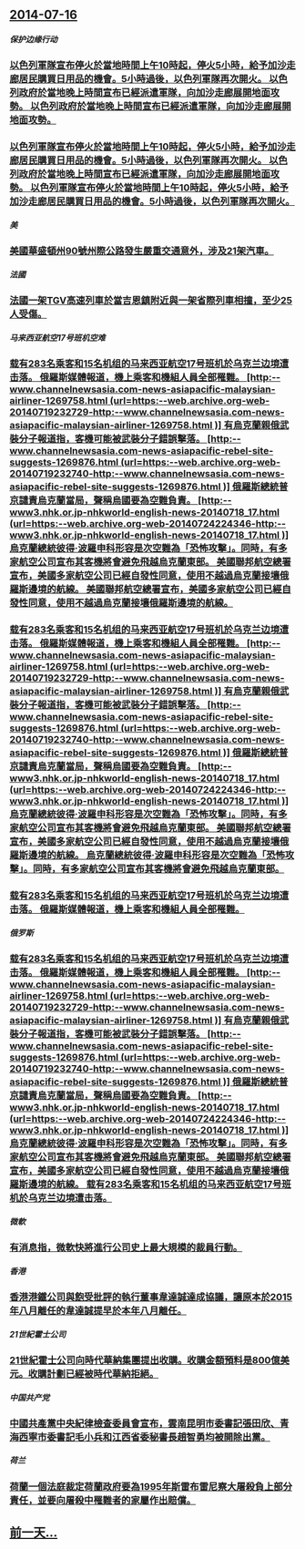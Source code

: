 ## [2014-07-16](/zh/news/2014/07/16/index.md)

##### 保护边缘行动
### [ 以色列軍隊宣布停火於當地時間上午10時起，停火5小時，給予加沙走廊居民購買日用品的機會。5小時過後，以色列軍隊再次開火。 以色列政府於當地晚上時間宣布已經派遣軍隊，向加沙走廊展開地面攻勢。 以色列政府於當地晚上時間宣布已經派遣軍隊，向加沙走廊展開地面攻勢。](/zh/news/2014/07/16/以色列軍隊宣布停火於當地時間上午10時起-停火5小時-給予加沙走廊居民購買日用品的機會-5小時過後-以色列軍隊再次開火.md)
### [ 以色列軍隊宣布停火於當地時間上午10時起，停火5小時，給予加沙走廊居民購買日用品的機會。5小時過後，以色列軍隊再次開火。 以色列政府於當地晚上時間宣布已經派遣軍隊，向加沙走廊展開地面攻勢。 以色列軍隊宣布停火於當地時間上午10時起，停火5小時，給予加沙走廊居民購買日用品的機會。5小時過後，以色列軍隊再次開火。](/zh/news/2014/07/16/以色列軍隊宣布停火於當地時間上午10時起-停火5小時-給予加沙走廊居民購買日用品的機會-5小時過後-以色列軍隊再次開火.md)
##### 美
### [美國華盛頓州90號州際公路發生嚴重交通意外，涉及21架汽車。 ](/zh/news/2014/07/16/美國華盛頓州90號州際公路發生嚴重交通意外-涉及21架汽車.md)
##### 法國
### [法國一架TGV高速列車於當吉恩鎮附近與一架省際列車相撞，至少25人受傷。](/zh/news/2014/07/16/法國一架TGV高速列車於當吉恩鎮附近與一架省際列車相撞-至少25人受傷.md)
##### 马来西亚航空17号班机空难
### [ 载有283名乘客和15名机组的马来西亚航空17号班机於乌克兰边境遭击落。 俄羅斯媒體報道，機上乘客和機組人員全部罹難。 [http:--www.channelnewsasia.com-news-asiapacific-malaysian-airliner-1269758.html (url=https:--web.archive.org-web-20140719232729-http:--www.channelnewsasia.com-news-asiapacific-malaysian-airliner-1269758.html )] 有烏克蘭親俄武裝分子報道指，客機可能被武裝分子錯誤擊落。 [http:--www.channelnewsasia.com-news-asiapacific-rebel-site-suggests-1269876.html (url=https:--web.archive.org-web-20140719232740-http:--www.channelnewsasia.com-news-asiapacific-rebel-site-suggests-1269876.html )] 俄羅斯總統普京譴責烏克蘭當局，聲稱烏國要為空難負責。 [http:--www3.nhk.or.jp-nhkworld-english-news-20140718_17.html (url=https:--web.archive.org-web-20140724224346-http:--www3.nhk.or.jp-nhkworld-english-news-20140718_17.html )] 烏克蘭總統彼得·波羅申科形容是次空難為「恐怖攻擊」。同時，有多家航空公司宣布其客機將會避免飛越烏克蘭東部。 美國聯邦航空總署宣布，美國多家航空公司已經自發性同意，使用不越過烏克蘭接壤俄羅斯邊境的航線。 美國聯邦航空總署宣布，美國多家航空公司已經自發性同意，使用不越過烏克蘭接壤俄羅斯邊境的航線。](/zh/news/2014/07/16/载有283名乘客和15名机组的马来西亚航空17号班机於乌克兰边境遭击落-俄羅斯媒體報道-機上乘客和機組人員全部罹難.md)
### [ 载有283名乘客和15名机组的马来西亚航空17号班机於乌克兰边境遭击落。 俄羅斯媒體報道，機上乘客和機組人員全部罹難。 [http:--www.channelnewsasia.com-news-asiapacific-malaysian-airliner-1269758.html (url=https:--web.archive.org-web-20140719232729-http:--www.channelnewsasia.com-news-asiapacific-malaysian-airliner-1269758.html )] 有烏克蘭親俄武裝分子報道指，客機可能被武裝分子錯誤擊落。 [http:--www.channelnewsasia.com-news-asiapacific-rebel-site-suggests-1269876.html (url=https:--web.archive.org-web-20140719232740-http:--www.channelnewsasia.com-news-asiapacific-rebel-site-suggests-1269876.html )] 俄羅斯總統普京譴責烏克蘭當局，聲稱烏國要為空難負責。 [http:--www3.nhk.or.jp-nhkworld-english-news-20140718_17.html (url=https:--web.archive.org-web-20140724224346-http:--www3.nhk.or.jp-nhkworld-english-news-20140718_17.html )] 烏克蘭總統彼得·波羅申科形容是次空難為「恐怖攻擊」。同時，有多家航空公司宣布其客機將會避免飛越烏克蘭東部。 美國聯邦航空總署宣布，美國多家航空公司已經自發性同意，使用不越過烏克蘭接壤俄羅斯邊境的航線。 烏克蘭總統彼得·波羅申科形容是次空難為「恐怖攻擊」。同時，有多家航空公司宣布其客機將會避免飛越烏克蘭東部。](/zh/news/2014/07/16/载有283名乘客和15名机组的马来西亚航空17号班机於乌克兰边境遭击落-俄羅斯媒體報道-機上乘客和機組人員全部罹難.md)
### [ 载有283名乘客和15名机组的马来西亚航空17号班机於乌克兰边境遭击落。 俄羅斯媒體報道，機上乘客和機組人員全部罹難。 ](/zh/news/2014/07/16/载有283名乘客和15名机组的马来西亚航空17号班机於乌克兰边境遭击落-俄羅斯媒體報道-機上乘客和機組人員全部罹難.md)
##### 俄罗斯
### [ 载有283名乘客和15名机组的马来西亚航空17号班机於乌克兰边境遭击落。 俄羅斯媒體報道，機上乘客和機組人員全部罹難。 [http:--www.channelnewsasia.com-news-asiapacific-malaysian-airliner-1269758.html (url=https:--web.archive.org-web-20140719232729-http:--www.channelnewsasia.com-news-asiapacific-malaysian-airliner-1269758.html )] 有烏克蘭親俄武裝分子報道指，客機可能被武裝分子錯誤擊落。 [http:--www.channelnewsasia.com-news-asiapacific-rebel-site-suggests-1269876.html (url=https:--web.archive.org-web-20140719232740-http:--www.channelnewsasia.com-news-asiapacific-rebel-site-suggests-1269876.html )] 俄羅斯總統普京譴責烏克蘭當局，聲稱烏國要為空難負責。 [http:--www3.nhk.or.jp-nhkworld-english-news-20140718_17.html (url=https:--web.archive.org-web-20140724224346-http:--www3.nhk.or.jp-nhkworld-english-news-20140718_17.html )] 烏克蘭總統彼得·波羅申科形容是次空難為「恐怖攻擊」。同時，有多家航空公司宣布其客機將會避免飛越烏克蘭東部。 美國聯邦航空總署宣布，美國多家航空公司已經自發性同意，使用不越過烏克蘭接壤俄羅斯邊境的航線。 载有283名乘客和15名机组的马来西亚航空17号班机於乌克兰边境遭击落。](/zh/news/2014/07/16/载有283名乘客和15名机组的马来西亚航空17号班机於乌克兰边境遭击落-俄羅斯媒體報道-機上乘客和機組人員全部罹難.md)
##### 微軟
### [ 有消息指，微軟快將進行公司史上最大規模的裁員行動。](/zh/news/2014/07/16/有消息指-微軟快將進行公司史上最大規模的裁員行動.md)
##### 香港
### [ 香港港鐵公司與飽受批評的執行董事韋達誠達成協議，讓原本於2015年八月離任的韋達誠提早於本年八月離任。](/zh/news/2014/07/16/香港港鐵公司與飽受批評的執行董事韋達誠達成協議-讓原本於2015年八月離任的韋達誠提早於本年八月離任.md)
##### 21世紀霍士公司
### [ 21世紀霍士公司向時代華納集團提出收購。收購金額預料是800億美元。收購計劃已經被時代華納拒絕。](/zh/news/2014/07/16/21世紀霍士公司向時代華納集團提出收購-收購金額預料是800億美元-收購計劃已經被時代華納拒絕.md)
##### 中国共产党
### [ 中國共產黨中央紀律檢查委員會宣布，雲南昆明市委書記張田欣、青海西寧市委書記毛小兵和江西省委秘書長趙智勇均被開除出黨。](/zh/news/2014/07/16/中國共產黨中央紀律檢查委員會宣布-雲南昆明市委書記張田欣-青海西寧市委書記毛小兵和江西省委秘書長趙智勇均被開除出黨.md)
##### 荷兰
### [荷蘭一個法庭裁定荷蘭政府要為1995年斯雷布雷尼察大屠殺負上部分責任，並要向屠殺中罹難者的家屬作出賠償。](/zh/news/2014/07/16/荷蘭一個法庭裁定荷蘭政府要為1995年斯雷布雷尼察大屠殺負上部分責任-並要向屠殺中罹難者的家屬作出賠償.md)
## [前一天...](/zh/news/2014/07/4/index.md)

